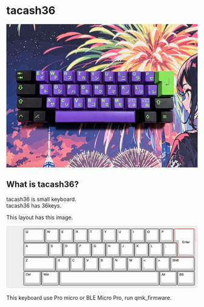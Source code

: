 # tacash36

![](img/img00001.jpg)

## What is tacash36?

tacash36 is small keyboard.
<br>
tacash36 has 36keys.
<br>

This layout has this image.
<br>

![](img/img00002.jpg)

This keyboard use Pro micro or BLE Micro Pro, run qmk_firmware.
<br>
